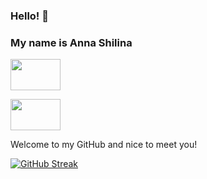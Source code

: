 ### Hello! 🙌

### My name is Anna Shilina

<a href="https://www.linkedin.com/in/anshilina/" target="blank"><img align="center" src="https://blog.waalaxy.com/wp-content/uploads/2021/01/Linkedin-Logo-2048x1280.png" alt="" height="50" width="80" /></a>

<a href="https://www.codewars.com/users/annashilina/stats" target="blank"><img align="center" src="https://www.codewars.com/users/annashilina/badges/large" alt="" height="50" width="80" /></a>


Welcome to my GitHub and nice to meet you!



[![GitHub Streak](http://github-readme-streak-stats.herokuapp.com?user=anshilina&theme=calm)](https://git.io/streak-stats)
